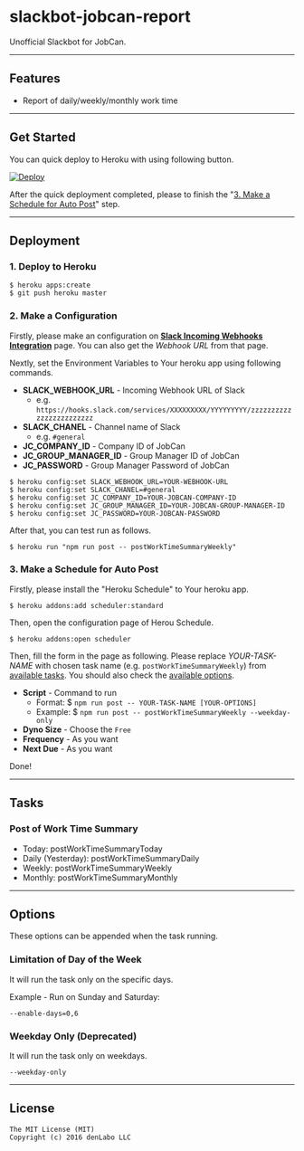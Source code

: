 # slackbot-jobcan-report

Unofficial Slackbot for JobCan.


----

## Features

* Report of daily/weekly/monthly work time

----


## Get Started

You can quick deploy to Heroku with using following button.

[![Deploy](https://www.herokucdn.com/deploy/button.svg)](https://heroku.com/deploy)

After the quick deployment completed, please to finish the "[3. Make a Schedule for Auto Post](#deploy-3)" step.

----

## Deployment

### 1. Deploy to Heroku

```
$ heroku apps:create
$ git push heroku master
```

### 2. Make a Configuration

Firstly, please make an configuration on **[Slack Incoming Webhooks Integration](https://slack.com/apps/A0F7XDUAZ-incoming-webhooks)** page.
You can also get the *Webhook URL* from that page.

Nextly, set the Environment Variables to Your heroku app using following commands.

* **SLACK_WEBHOOK_URL** - Incoming Webhook URL of Slack
    * e.g. ``https://hooks.slack.com/services/XXXXXXXXX/YYYYYYYYY/zzzzzzzzzzzzzzzzzzzzzzzz``
* **SLACK_CHANEL** - Channel name of Slack
    * e.g. ``#general``
* **JC_COMPANY_ID** - Company ID of JobCan
* **JC_GROUP_MANAGER_ID** - Group Manager ID of JobCan
* **JC_PASSWORD** - Group Manager Password of JobCan

```
$ heroku config:set SLACK_WEBHOOK_URL=YOUR-WEBHOOK-URL
$ heroku config:set SLACK_CHANEL=#general
$ heroku config:set JC_COMPANY_ID=YOUR-JOBCAN-COMPANY-ID
$ heroku config:set JC_GROUP_MANAGER_ID=YOUR-JOBCAN-GROUP-MANAGER-ID
$ heroku config:set JC_PASSWORD=YOUR-JOBCAN-PASSWORD
```

After that, you can test run as follows.
```
$ heroku run "npm run post -- postWorkTimeSummaryWeekly"
```

### <a id="deploy-3">3. Make a Schedule for Auto Post</a>

Firstly, please install the "Heroku Schedule" to Your heroku app.
```
$ heroku addons:add scheduler:standard
```

Then, open the configuration page of Herou Schedule.
```
$ heroku addons:open scheduler
```

Then, fill the form in the page as following.
Please replace *YOUR-TASK-NAME* with chosen task name (e.g. ``postWorkTimeSummaryWeekly``) from [available tasks](#tasks).
You should also check the [available options](#options).

* **Script** - Command to run
	* Format: $ ``npm run post -- YOUR-TASK-NAME [YOUR-OPTIONS]``
	* Example: $ ``npm run post -- postWorkTimeSummaryWeekly --weekday-only``
* **Dyno Size** - Choose the ``Free``
* **Frequency** - As you want
* **Next Due** - As you want

Done!


----


## <a id="tasks">Tasks</a>

### Post of Work Time Summary

* Today: postWorkTimeSummaryToday
* Daily (Yesterday): postWorkTimeSummaryDaily
* Weekly: postWorkTimeSummaryWeekly
* Monthly: postWorkTimeSummaryMonthly


----

## <a id="options">Options</a>

These options can be appended when the task running.

### Limitation of Day of the Week

It will run the task only on the specific days.

Example - Run on Sunday and Saturday:

``--enable-days=0,6``

### Weekday Only (Deprecated)

It will run the task only on weekdays.

``--weekday-only``

----


## License

```
The MIT License (MIT)
Copyright (c) 2016 denLabo LLC
```
